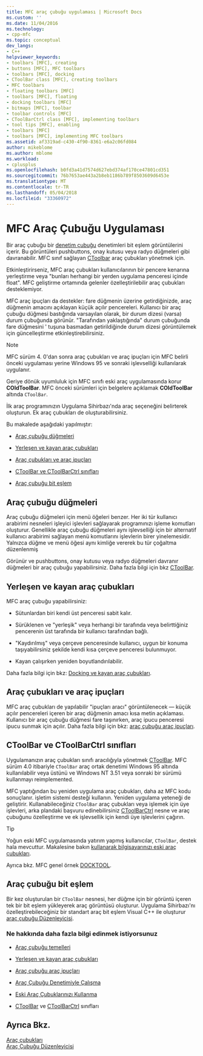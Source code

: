 ```yaml
---
title: MFC araç çubuğu uygulaması | Microsoft Docs
ms.custom: ''
ms.date: 11/04/2016
ms.technology:
- cpp-mfc
ms.topic: conceptual
dev_langs:
- C++
helpviewer_keywords:
- toolbars [MFC], creating
- buttons [MFC], MFC toolbars
- toolbars [MFC], docking
- CToolBar class [MFC], creating toolbars
- MFC toolbars
- floating toolbars [MFC]
- toolbars [MFC], floating
- docking toolbars [MFC]
- bitmaps [MFC], toolbar
- toolbar controls [MFC]
- CToolBarCtrl class [MFC], implementing toolbars
- tool tips [MFC], enabling
- toolbars [MFC]
- toolbars [MFC], implementing MFC toolbars
ms.assetid: af3319ad-c430-4f90-8361-e6a2c06fd084
author: mikeblome
ms.author: mblome
ms.workload:
- cplusplus
ms.openlocfilehash: b0fd3a41d7574d627ebd374af170ce47801cd351
ms.sourcegitcommit: 76b7653ae443a2b8eb1186b789f8503609d6453e
ms.translationtype: MT
ms.contentlocale: tr-TR
ms.lasthandoff: 05/04/2018
ms.locfileid: "33360972"
---
```

# <a name="mfc-toolbar-implementation"></a>MFC Araç Çubuğu Uygulaması
Bir araç çubuğu bir [denetim çubuğu](../mfc/control-bars.md) denetimleri bit eşlem görüntülerini içerir. Bu görüntüleri pushbuttons, onay kutusu veya radyo düğmeleri gibi davranabilir. MFC sınıf sağlayan [CToolbar](../mfc/reference/ctoolbar-class.md) araç çubukları yönetmek için.  
  
 Etkinleştirirseniz, MFC araç çubukları kullanıcılarının bir pencere kenarına yerleştirme veya "bunları herhangi bir yerden uygulama penceresi içinde float". MFC geliştirme ortamında gelenler özelleştirilebilir araç çubukları desteklemiyor.  
  
 MFC araç ipuçları da destekler: fare düğmenin üzerine getirdiğinizde, araç düğmenin amacını açıklayan küçük açılır pencereleri. Kullanıcı bir araç çubuğu düğmesi bastığında varsayılan olarak, bir durum dizesi (varsa) durum çubuğunda görünür. "Tarafından yaklaştığında" durum çubuğunda fare düğmesini ' tuşuna basmadan getirildiğinde durum dizesi görüntülemek için güncelleştirme etkinleştirebilirsiniz.  
  
> [!NOTE]
>  MFC sürüm 4. 0'dan sonra araç çubukları ve araç ipuçları için MFC belirli önceki uygulaması yerine Windows 95 ve sonraki işlevselliği kullanılarak uygulanır.  
  
 Geriye dönük uyumluluk için MFC sınıfı eski araç uygulamasında korur **COldToolBar**. MFC önceki sürümleri için belgelere açıklamak **COldToolBar** altında `CToolBar`.  
  
 İlk araç programınızın Uygulama Sihirbazı'nda araç seçeneğini belirterek oluşturun. Ek araç çubukları de oluşturabilirsiniz.  
  
 Bu makalede aşağıdaki yapılmıştır:  
  
-   [Araç çubuğu düğmeleri](#_core_toolbar_buttons)  
  
-   [Yerleşen ve kayan araç çubukları](#_core_docking_and_floating_toolbars)  
  
-   [Araç çubukları ve araç ipuçları](#_core_toolbars_and_tool_tips)  
  
-   [CToolBar ve CToolBarCtrl sınıfları](#_core_the_ctoolbar_and_ctoolbarctrl_classes)  
  
-   [Araç çubuğu bit eşlem](#_core_the_toolbar_bitmap)  
  
##  <a name="_core_toolbar_buttons"></a> Araç çubuğu düğmeleri  
 Araç çubuğu düğmeleri için menü öğeleri benzer. Her iki tür kullanıcı arabirimi nesneleri işleyici işlevleri sağlayarak programınızı işleme komutları oluşturur. Genellikle araç çubuğu düğmeleri aynı işlevselliği için bir alternatif kullanıcı arabirimi sağlayan menü komutlarını işlevlerin birer yinelemesidir. Yalnızca düğme ve menü öğesi aynı kimliğe vererek bu tür çoğaltma düzenlenmiş  
  
 Görünür ve pushbuttons, onay kutusu veya radyo düğmeleri davranır düğmeleri bir araç çubuğu yapabilirsiniz. Daha fazla bilgi için bkz [CToolBar](../mfc/reference/ctoolbar-class.md).  
  
##  <a name="_core_docking_and_floating_toolbars"></a> Yerleşen ve kayan araç çubukları  
 MFC araç çubuğu yapabilirsiniz:  
  
-   Sütunlardan biri kendi üst penceresi sabit kalır.  
  
-   Sürüklenen ve "yerleşik" veya herhangi bir tarafında veya belirttiğiniz pencerenin üst tarafında bir kullanıcı tarafından bağlı.  
  
-   "Kaydırılmış" veya çerçeve penceresinde kullanıcı, uygun bir konuma taşıyabilirsiniz şekilde kendi kısa çerçeve penceresi bulunmuyor.  
  
-   Kayan çalışırken yeniden boyutlandırılabilir.  
  
 Daha fazla bilgi için bkz: [Docking ve kayan araç çubukları](../mfc/docking-and-floating-toolbars.md).  
  
##  <a name="_core_toolbars_and_tool_tips"></a> Araç çubukları ve araç ipuçları  
 MFC araç çubukları de yapılabilir "ipuçları aracı" görüntülenecek — küçük açılır pencereleri içeren bir araç düğmenin amacı kısa metin açıklaması. Kullanıcı bir araç çubuğu düğmesi fare taşınırken, araç ipucu penceresi ipucu sunmak için açılır. Daha fazla bilgi için bkz: [araç çubuğu araç ipuçları](../mfc/toolbar-tool-tips.md).  
  
##  <a name="_core_the_ctoolbar_and_ctoolbarctrl_classes"></a> CToolBar ve CToolBarCtrl sınıfları  
 Uygulamanızın araç çubukları sınıfı aracılığıyla yönetmek [CToolBar](../mfc/reference/ctoolbar-class.md). MFC sürüm 4.0 itibariyle `CToolBar` araç ortak denetimi Windows 95 altında kullanılabilir veya üstünü ve Windows NT 3.51 veya sonraki bir sürümü kullanmayı reimplemented.  
  
 MFC yaptığından bu yeniden uygulama araç çubukları, daha az MFC kodu sonuçlanır. işletim sistemi desteği kullanın. Yeniden uygulama yeteneği de geliştirir. Kullanabileceğiniz `CToolBar` araç çubukları veya işlemek için üye işlevleri, arka plandaki başvuru edinebilirsiniz [CToolBarCtrl](../mfc/reference/ctoolbarctrl-class.md) nesne ve araç çubuğunu özelleştirme ve ek işlevsellik için kendi üye işlevlerini çağırın.  
  
> [!TIP]
>  Yoğun eski MFC uygulamasında yatırım yapmış kullanıcılar, `CToolBar`, destek hala mevcuttur. Makalesine bakın [kullanarak bilgisayarınızı eski araç çubukları](../mfc/using-your-old-toolbars.md).  
  
 Ayrıca bkz. MFC genel örnek [DOCKTOOL](../visual-cpp-samples.md).  
  
##  <a name="_core_the_toolbar_bitmap"></a> Araç çubuğu bit eşlem  
 Bir kez oluşturulan bir `CToolBar` nesnesi, her düğme için bir görüntü içeren tek bir bit eşlem yükleyerek araç görüntüsü oluşturur. Uygulama Sihirbazı'nı özelleştirebileceğiniz bir standart araç bit eşlem Visual C++ ile oluşturur [araç çubuğu Düzenleyicisi](../windows/toolbar-editor.md).  
  
### <a name="what-do-you-want-to-know-more-about"></a>Ne hakkında daha fazla bilgi edinmek istiyorsunuz  
  
-   [Araç çubuğu temelleri](../mfc/toolbar-fundamentals.md)  
  
-   [Yerleşen ve kayan araç çubukları](../mfc/docking-and-floating-toolbars.md)  
  
-   [Araç çubuğu araç ipuçları](../mfc/toolbar-tool-tips.md)  
  
-   [Araç Çubuğu Denetimiyle Çalışma](../mfc/working-with-the-toolbar-control.md)  
  
-   [Eski Araç Çubuklarınızı Kullanma](../mfc/using-your-old-toolbars.md)  
  
-   [CToolBar](../mfc/reference/ctoolbar-class.md) ve [CToolBarCtrl](../mfc/reference/ctoolbarctrl-class.md) sınıfları  
  
## <a name="see-also"></a>Ayrıca Bkz.  
 [Araç çubukları](../mfc/toolbars.md)   
 [Araç Çubuğu Düzenleyicisi](../windows/toolbar-editor.md)


